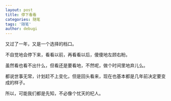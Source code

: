 ```yaml
---
layout: post
title: 停下看看
categories: 随笔
tags: '随笔'
author: debugi
---
```


又过了一年，又是一个选择的档口。  

不自觉地会停下来，看看以前，再看看以后，傻傻地左顾右盼。  

虽然看也看不出什么，但看还是要看地，不然呢，做个时间里地弃儿么。     

都说世事无常，计划赶不上变化，但是回头看来，现在也基本都是几年前决定要变成的样子。     

所以，可能我们都是先知，不必像个忧天的杞人。  


